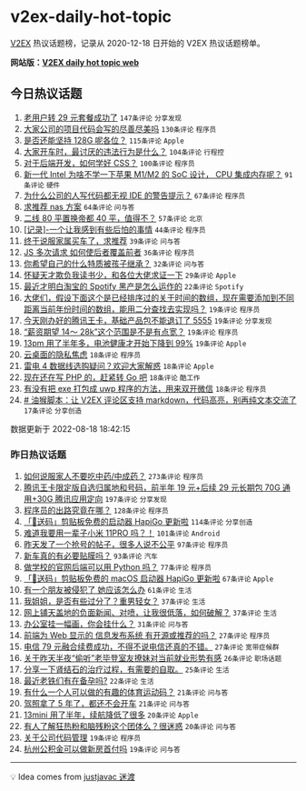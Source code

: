# v2ex-daily-hot-topic

[V2EX](https://www.v2ex.com/) 热议话题榜，记录从 2020-12-18 日开始的 V2EX 热议话题榜单。

**网站版：[V2EX daily hot topic web](https://boojack.github.io/v2ex-daily-hot-topic-web/)**

## 今日热议话题

<!-- TODAY BEGIN -->

1. [老用户转 29 元套餐成功了](https://www.v2ex.com/t/873772) `147条评论` `分享发现`
1. [大家公司的项目代码会写的尽善尽美吗](https://www.v2ex.com/t/873709) `130条评论` `程序员`
1. [是否还能坚持 128G 呢各位？](https://www.v2ex.com/t/873671) `115条评论` `Apple`
1. [大家开车时，最讨厌的违法行为是什么？](https://www.v2ex.com/t/873660) `104条评论` `行程控`
1. [对于后端开发，如何学好 CSS？](https://www.v2ex.com/t/873641) `100条评论` `程序员`
1. [新一代 Intel 为啥不学一下苹果 M1/M2 的 SoC 设计， CPU 集成内存呢？](https://www.v2ex.com/t/873674) `91条评论` `硬件`
1. [为什么公司的人写代码都无视 IDE 的警告提示？](https://www.v2ex.com/t/873803) `67条评论` `程序员`
1. [求推荐 nas 方案](https://www.v2ex.com/t/873623) `64条评论` `问与答`
1. [二线 80 平置换帝都 40 平，值得不？](https://www.v2ex.com/t/873667) `57条评论` `北京`
1. [[记录]-一个让我感到有些后怕的事情](https://www.v2ex.com/t/873654) `44条评论` `程序员`
1. [终于说服家属买车了，求推荐](https://www.v2ex.com/t/873791) `39条评论` `问与答`
1. [JS 多次请求 如何使后者覆盖前者](https://www.v2ex.com/t/873784) `36条评论` `程序员`
1. [你希望自己的什么特质被孩子继承？](https://www.v2ex.com/t/873789) `32条评论` `问与答`
1. [怀疑天才欺负我读书少，和各位大佬求证一下](https://www.v2ex.com/t/873723) `29条评论` `Apple`
1. [最近才明白淘宝的 Spotify 黑产是怎么运作的](https://www.v2ex.com/t/873751) `22条评论` `Spotify`
1. [大佬们，假设下面这个是已经排序过的关于时间的数组，现在需要添加到不同距离当前年份时间的数组，能用二分查找去实现吗？](https://www.v2ex.com/t/873853) `19条评论` `程序员`
1. [今天刚办好的腾讯王卡，基础产品包不能退订了 5555](https://www.v2ex.com/t/873829) `19条评论` `分享发现`
1. [“薪资期望 14～ 28k”这个范围是不是有点宽？](https://www.v2ex.com/t/873699) `19条评论` `程序员`
1. [13pm 用了半年多，电池健康才开始下降到 99%](https://www.v2ex.com/t/873680) `19条评论` `Apple`
1. [云桌面的隐私焦虑](https://www.v2ex.com/t/873861) `18条评论` `程序员`
1. [雷电 4 数据线选购疑问？欢迎大家解惑](https://www.v2ex.com/t/873831) `18条评论` `Apple`
1. [现在还在写 PHP 的，赶紧转 Go 吧](https://www.v2ex.com/t/873718) `18条评论` `酷工作`
1. [有没有把 exe 打包成 uwp 程序的方法，用来双开微信](https://www.v2ex.com/t/873651) `18条评论` `程序员`
1. [# 油猴脚本：让 V2EX 评论区支持 markdown，代码高亮，别再纯文本交流了](https://www.v2ex.com/t/873825) `17条评论` `分享创造`

数据更新于 2022-08-18 18:42:15

<!-- TODAY END -->

### 昨日热议话题

<!-- YESTERDAY BEGIN -->

1. [如何说服家人不要吃中药/中成药？](https://www.v2ex.com/t/873407) `273条评论` `程序员`
1. [腾讯王卡限定版自选归属地和号码，前半年 19 元+后续 29 元长期包 70G 通用+30G 腾讯应用定向](https://www.v2ex.com/t/873423) `197条评论` `分享发现`
1. [程序员的出路究竟在哪？](https://www.v2ex.com/t/873394) `128条评论` `程序员`
1. [「🎉送码」剪贴板免费的启动器 HapiGo 更新啦](https://www.v2ex.com/t/873405) `114条评论` `分享创造`
1. [难道我要用一辈子小米 11PRO 吗？！](https://www.v2ex.com/t/873345) `101条评论` `Android`
1. [昨天发了一个抢号的帖子，很多人说不公平](https://www.v2ex.com/t/873363) `97条评论` `程序员`
1. [新车真的有必要贴膜吗？](https://www.v2ex.com/t/873422) `93条评论` `汽车`
1. [做学校的官网后端可以用 Python 吗？](https://www.v2ex.com/t/873408) `77条评论` `程序员`
1. [「🎉送码」剪贴板免费的 macOS 启动器 HapiGo 更新啦](https://www.v2ex.com/t/873444) `67条评论` `Apple`
1. [有一个朋友被侵犯了 她应该怎么办](https://www.v2ex.com/t/873508) `61条评论` `生活`
1. [我姐姐，是否有些过分了？重男轻女？](https://www.v2ex.com/t/873482) `37条评论` `生活`
1. [网上铺天盖地的负面新闻、对喷，让我很低落，如何破解？](https://www.v2ex.com/t/873439) `37条评论` `生活`
1. [办公室挂一幅画，你会挂什么？](https://www.v2ex.com/t/873432) `31条评论` `问与答`
1. [前端为 Web 显示的 信息发布系统 有开源或推荐的吗？](https://www.v2ex.com/t/873561) `27条评论` `程序员`
1. [电信 79 元融合续费成功，不得不说电信还真的不错。](https://www.v2ex.com/t/873347) `27条评论` `宽带症候群`
1. [关于昨天半夜“偷听”老毕登室友撩妹对当前就业形势有感](https://www.v2ex.com/t/873353) `26条评论` `职场话题`
1. [分享一下肾结石的治疗过程，有需要的自取。](https://www.v2ex.com/t/873352) `25条评论` `生活`
1. [最近老铁们有在备孕吗?](https://www.v2ex.com/t/873455) `22条评论` `生活`
1. [有什么一个人可以做的有趣的体育运动码？](https://www.v2ex.com/t/873538) `21条评论` `问与答`
1. [驾照拿了 5 年了，都还不会开车](https://www.v2ex.com/t/873495) `21条评论` `问与答`
1. [13mini 用了半年，续航降低了很多](https://www.v2ex.com/t/873505) `20条评论` `Apple`
1. [有人了解狂热粉和脑残粉这个团体么？很迷惑](https://www.v2ex.com/t/873350) `20条评论` `问与答`
1. [关于公司代码管理](https://www.v2ex.com/t/873420) `19条评论` `程序员`
1. [杭州公积金可以做新房首付吗](https://www.v2ex.com/t/873354) `19条评论` `问与答`

<!-- YESTERDAY END -->

---

💡 Idea comes from [justjavac 迷渡](https://github.com/justjavac/)
